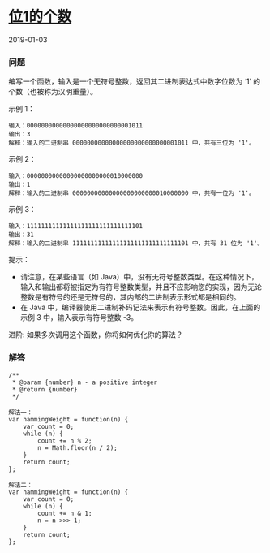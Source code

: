# [位1的个数](https://leetcode-cn.com/problems/number-of-1-bits)
2019-01-03
### 问题

编写一个函数，输入是一个无符号整数，返回其二进制表达式中数字位数为 ‘1’ 的个数（也被称为汉明重量）。



示例 1：

```
输入：00000000000000000000000000001011
输出：3
解释：输入的二进制串 00000000000000000000000000001011 中，共有三位为 '1'。
```
示例 2：

```
输入：00000000000000000000000010000000
输出：1
解释：输入的二进制串 00000000000000000000000010000000 中，共有一位为 '1'。
```
示例 3：

```
输入：11111111111111111111111111111101
输出：31
解释：输入的二进制串 11111111111111111111111111111101 中，共有 31 位为 '1'。
```


提示：

* 请注意，在某些语言（如 Java）中，没有无符号整数类型。在这种情况下，输入和输出都将被指定为有符号整数类型，并且不应影响您的实现，因为无论整数是有符号的还是无符号的，其内部的二进制表示形式都是相同的。
* 在 Java 中，编译器使用二进制补码记法来表示有符号整数。因此，在上面的 示例 3 中，输入表示有符号整数 -3。


进阶:
如果多次调用这个函数，你将如何优化你的算法？

### 解答

```
/**
 * @param {number} n - a positive integer
 * @return {number}
 */

解法一：
var hammingWeight = function(n) {
    var count = 0;
    while (n) {
        count += n % 2;
        n = Math.floor(n / 2);
    }
    return count;
};

解法二：
var hammingWeight = function(n) {
    var count = 0;
    while (n) {
        count += n & 1;
        n = n >>> 1;
    }
    return count;
};
```

